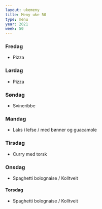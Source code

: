 ```yaml
---
layout: ukemeny
title: Meny uke 50
type: menu
year: 2021
week: 50
---
```


### Fredag

- Pizza

### Lørdag

- Pizza

### Søndag

- Svineribbe

### Mandag

- Laks i lefse / med bønner og guacamole

### Tirsdag

- Curry med torsk

### Onsdag

- Spaghetti bolognaise / Kolltveit

#### Torsdag

- Spaghetti bolognaise / Kolltveit